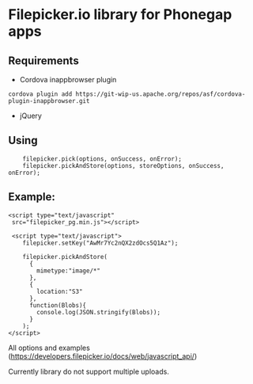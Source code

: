 # Filepicker.io library for Phonegap apps

## Requirements

- Cordova inappbrowser plugin
```
cordova plugin add https://git-wip-us.apache.org/repos/asf/cordova-plugin-inappbrowser.git
```

- jQuery

## Using

```
	filepicker.pick(options, onSuccess, onError);
	filepicker.pickAndStore(options, storeOptions, onSuccess, onError);
```

## Example: 
```
<script type="text/javascript"
 src="filepicker_pg.min.js"></script>

 <script type="text/javascript">
 	filepicker.setKey("AwMr7Yc2nQX2zdOcs5Q1Az");

	filepicker.pickAndStore(
	  {
	    mimetype:"image/*"
	  },
	  {
	    location:"S3"
	  },
	  function(Blobs){
	    console.log(JSON.stringify(Blobs));
	  }
	);
</script>
```


All options and examples (https://developers.filepicker.io/docs/web/javascript_api/)

Currently library do not support multiple uploads.

